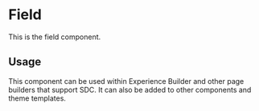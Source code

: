 
# Field

This is the field component.

## Usage

This component can be used within Experience Builder and other page builders
that support SDC. It can also be added to other components and theme templates.
